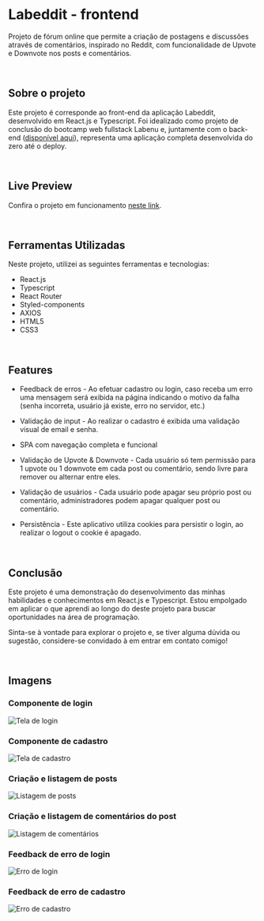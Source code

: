 # Labeddit - frontend

Projeto de fórum online que permite a criação de postagens e discussões através de comentários, inspirado no Reddit, com funcionalidade de Upvote e Downvote nos posts e comentários.

&nbsp;
## Sobre o projeto

Este projeto é corresponde ao front-end da aplicação Labeddit, desenvolvido em React.js e Typescript. Foi idealizado como projeto de conclusão do bootcamp web fullstack Labenu e, juntamente com o back-end ([disponível aqui](https://github.com/lcarrati/labeddit-backend)), representa uma aplicação completa desenvolvida do zero até o deploy. 

&nbsp;
## Live Preview

Confira o projeto em funcionamento [neste link](https://labeddit-frontend-lcarrati.vercel.app/).

&nbsp;
## Ferramentas Utilizadas

Neste projeto, utilizei as seguintes ferramentas e tecnologias:

- React.js
- Typescript
- React Router
- Styled-components
- AXIOS
- HTML5
- CSS3

&nbsp;

## Features
* Feedback de erros - Ao efetuar cadastro ou login, caso receba um erro uma mensagem será exibida na página indicando o motivo da falha (senha incorreta, usuário já existe, erro no servidor, etc.)

* Validação de input - Ao realizar o cadastro é exibida uma validação visual de email e senha.

* SPA com navegação completa e funcional

* Validação de Upvote & Downvote - Cada usuário só tem permissão para 1 upvote ou 1 downvote em cada post ou comentário, sendo livre para remover ou alternar entre eles.

* Validação de usuários - Cada usuário pode apagar seu próprio post ou comentário, administradores podem apagar qualquer post ou comentário.

* Persistência - Este aplicativo utiliza cookies para persistir o login, ao realizar o logout o cookie é apagado.

&nbsp;
## Conclusão

Este projeto é uma demonstração do desenvolvimento das minhas habilidades e conhecimentos em React.js e Typescript. Estou empolgado em aplicar o que aprendi ao longo do deste projeto para buscar oportunidades na área de programação.

Sinta-se à vontade para explorar o projeto e, se tiver alguma dúvida ou sugestão, considere-se convidado à em entrar em contato comigo!


&nbsp;
## Imagens
### Componente de login
![Tela de login](./public/screens/login.jpg)

### Componente de cadastro
![Tela de cadastro](./public/screens/signup.jpg)

### Criação e listagem de posts
![Listagem de posts](./public/screens/listagem-posts.jpg)

### Criação e listagem de comentários do post
![Listagem de comentários](./public/screens/listagem-comentarios.jpg)

### Feedback de erro de login
![Erro de login](./public/screens/feedback-erro-login.jpg)

### Feedback de erro de cadastro
![Erro de cadastro](./public/screens/feedback-erro-signup.jpg)